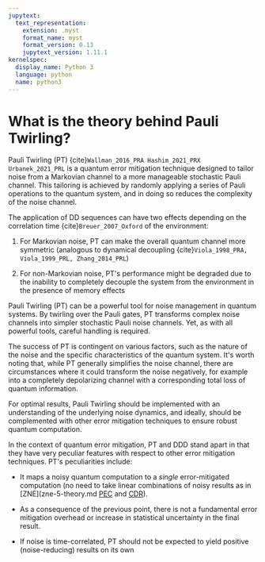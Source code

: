 ```yaml
---
jupytext:
  text_representation:
    extension: .myst
    format_name: myst
    format_version: 0.13
    jupytext_version: 1.11.1
kernelspec:
  display_name: Python 3
  language: python
  name: python3
---
```


# What is the theory behind Pauli Twirling?

Pauli Twirling (PT) {cite}`Wallman_2016_PRA Hashim_2021_PRX Urbanek_2021_PRL`
is a quantum error mitigation technique designed to tailor noise from a Markovian
channel to a more manageable stochastic Pauli channel. This tailoring is achieved
by randomly applying a series of Pauli operations to the quantum system, and in doing
so reduces the complexity of the noise channel.

The application of DD sequences can have two effects depending on the correlation time {cite}`Breuer_2007_Oxford` of the environment:

1. For Markovian noise, PT can make the overall quantum channel more symmetric (analogous to dynamical decoupling {cite}`Viola_1998_PRA, Viola_1999_PRL, Zhang_2014_PRL`)

2. For non-Markovian noise, PT's performance might be degraded due to the inability to completely decouple the system from the environment in the presence of memory effects

Pauli Twirling (PT) can be a powerful tool for noise management in quantum systems. By twirling over the Pauli gates, PT transforms complex noise channels into simpler stochastic Pauli noise channels. Yet, as with all powerful tools, careful handling is required.

The success of PT is contingent on various factors, such as the nature of the noise and the specific characteristics of the quantum system. It's worth noting that, while PT generally simplifies the noise channel, there are circumstances where it could transform the noise negatively, for example into a completely depolarizing channel with a corresponding total loss of quantum information.

For optimal results, Pauli Twirling should be implemented with an understanding of the underlying noise dynamics, and ideally, should be complemented with other error mitigation techniques to ensure robust quantum computation.

In the context of quantum error mitigation, PT and DDD stand apart in that they have very peculiar features with respect to other error mitigation techniques. PT's peculiarities include:

- It maps a noisy quantum computation to a _single_ error-mitigated computation (no need to take linear combinations
of noisy results as in [ZNE](zne-5-theory.md [PEC](pec-5-theory.md) and [CDR](cdr-5-theory.md)).

- As a consequence of the previous point, there is not a fundamental error mitigation overhead or
increase in statistical uncertainty in the final result.

- If noise is time-correlated, PT should not be expected to yield positive (noise-reducing) results on its own

